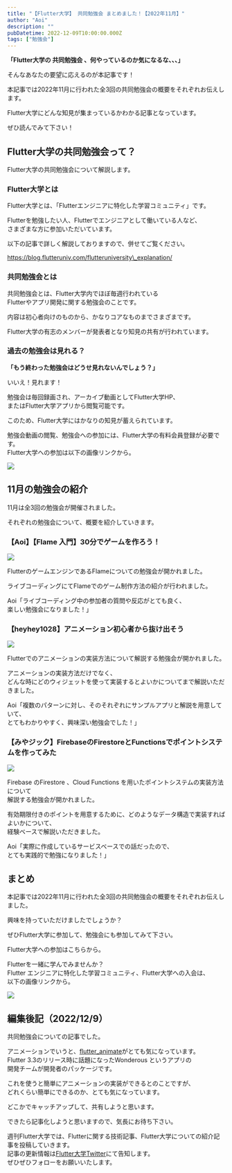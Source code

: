 ```yaml
---
title: "【Flutter大学】 共同勉強会 まとめました！【2022年11月】"
author: "Aoi"
description: ""
pubDatetime: 2022-12-09T10:00:00.000Z
tags: ["勉強会"]
---
```


**「Flutter大学の 共同勉強会 、何やっているのか気になるな、、、」**

そんなあなたの要望に応えるのが本記事です！

本記事では2022年11月に行われた全3回の共同勉強会の概要をそれぞれお伝えします。

Flutter大学にどんな知見が集まっているかわかる記事となっています。

ぜひ読んでみて下さい！

## Flutter大学の共同勉強会って？

Flutter大学の共同勉強会について解説します。

### Flutter大学とは

Flutter大学とは、「Flutterエンジニアに特化した学習コミュニティ」です。

Flutterを勉強したい人、Flutterでエンジニアとして働いている人など、  
さまざまな方に参加いただいています。

以下の記事で詳しく解説しておりますので、併せてご覧ください。

https://blog.flutteruniv.com/flutteruniversity\_explanation/

### 共同勉強会とは

共同勉強会とは、Flutter大学内でほぼ毎週行われている  
Flutterやアプリ開発に関する勉強会のことです。

内容は初心者向けのものから、かなりコアなものまでさまざまです。

Flutter大学の有志のメンバーが発表者となり知見の共有が行われています。

### 過去の勉強会は見れる？

**「もう終わった勉強会はどうせ見れないんでしょう？」**

いいえ！見れます！

勉強会は毎回録画され、アーカイブ動画としてFlutter大学HP、  
またはFlutter大学アプリから閲覧可能です。

このため、Flutter大学にはかなりの知見が蓄えられています。

勉強会動画の閲覧、勉強会への参加には、Flutter大学の有料会員登録が必要です。  
Flutter大学への参加は以下の画像リンクから。

[![](https://blog.flutteruniv.com/wp-content/uploads/2022/07/Flutter大学バナー.png)](//flutteruniv.com)

## 11月の勉強会の紹介

11月は全3回の勉強会が開催されました。

それぞれの勉強会について、概要を紹介していきます。

### 【Aoi】【Flame 入門】30分でゲームを作ろう！

![](https://blog.flutteruniv.com/wp-content/uploads/2022/12/WordPress-素材.jpg)

FlutterのゲームエンジンであるFlameについての勉強会が開かれました。

ライブコーディングにてFlameでのゲーム制作方法の紹介が行われました。

Aoi「ライブコーディング中の参加者の質問や反応がとても良く、  
楽しい勉強会になりました！」

### 【heyhey1028】アニメーション初心者から抜け出そう

![](https://blog.flutteruniv.com/wp-content/uploads/2022/12/WordPress-素材-1.jpg)

Flutterでのアニメーションの実装方法について解説する勉強会が開かれました。

アニメーションの実装方法だけでなく、  
どんな時にどのウィジェットを使って実装するとよいかについてまで解説いただきました。

Aoi「複数のパターンに対し、そのそれぞれにサンプルアプリと解説を用意していて、  
とてもわかりやすく、興味深い勉強会でした！」

### 【みやジック】FirebaseのFirestoreとFunctionsでポイントシステムを作ってみた

![](https://blog.flutteruniv.com/wp-content/uploads/2022/12/WordPress-素材-2.jpg)

Firebase のFirestore 、Cloud Functions を用いたポイントシステムの実装方法について  
解説する勉強会が開かれました。

有効期限付きのポイントを用意するために、どのようなデータ構造で実装すればよいかについて、  
経験ベースで解説いただきました。

Aoi「実際に作成しているサービスベースでの話だったので、  
とても実践的で勉強になりました！」

## まとめ

本記事では2022年11月に行われた全3回の共同勉強会の概要をそれぞれお伝えしました。

興味を持っていただけましたでしょうか？

ぜひFlutter大学に参加して、勉強会にも参加してみて下さい。

Flutter大学への参加はこちらから。

Flutterを一緒に学んでみませんか？  
Flutter エンジニアに特化した学習コミュニティ、Flutter大学への入会は、  
以下の画像リンクから。

[![](https://blog.flutteruniv.com/wp-content/uploads/2022/07/Flutter大学バナー.png)](//flutteruniv.com)

## 編集後記（2022/12/9）

共同勉強会についての記事でした。

アニメーションでいうと、[flutter\_animate](https://pub.dev/packages/flutter_animate)がとても気になっています。  
Flutter 3.3のリリース時に話題になったWonderous というアプリの  
開発チームが開発者のパッケージです。

これを使うと簡単にアニメーションの実装ができるとのことですが、  
どれくらい簡単にできるのか、とても気になっています。

どこかでキャッチアップして、共有しようと思います。

できたら記事化しようと思いますので、気長にお待ち下さい。

週刊Flutter大学では、Flutterに関する技術記事、Flutter大学についての紹介記事を投稿していきます。  
記事の更新情報は[Flutter大学Twitter](https://twitter.com/FlutterUniv)にて告知します。  
ぜひぜひフォローをお願いいたします。